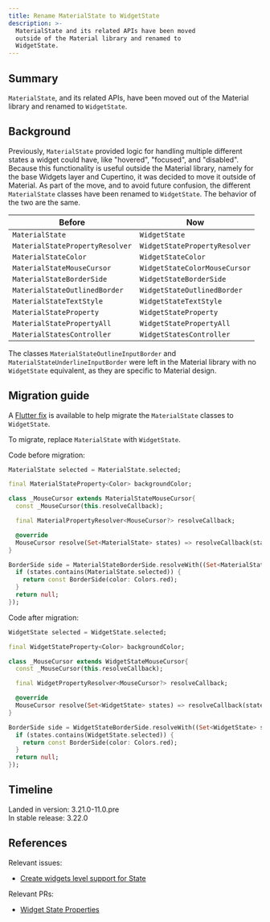 ```yaml
---
title: Rename MaterialState to WidgetState
description: >-
  MaterialState and its related APIs have been moved
  outside of the Material library and renamed to
  WidgetState.
---
```


## Summary

`MaterialState`, and its related APIs, have been moved out
of the Material library and renamed to `WidgetState`.

## Background

Previously, `MaterialState` provided logic for
handling multiple different states a widget could have,
like "hovered", "focused", and "disabled".
Because this functionality is useful outside the Material library,
namely for the base Widgets layer and Cupertino,
it was decided to move it outside of Material.
As part of the move, and to avoid future confusion,
the different `MaterialState` classes have been renamed to `WidgetState`.
The behavior of the two are the same.

| Before                          | Now                           |
|---------------------------------|-------------------------------|
| `MaterialState`                 | `WidgetState`                 |
| `MaterialStatePropertyResolver` | `WidgetStatePropertyResolver` |
| `MaterialStateColor`            | `WidgetStateColor`            |
| `MaterialStateMouseCursor`      | `WidgetStateColorMouseCursor` |
| `MaterialStateBorderSide`       | `WidgetStateBorderSide`       |
| `MaterialStateOutlinedBorder`   | `WidgetStateOutlinedBorder`   |
| `MaterialStateTextStyle`        | `WidgetStateTextStyle`        |
| `MaterialStateProperty`         | `WidgetStateProperty`         |
| `MaterialStatePropertyAll`      | `WidgetStatePropertyAll`      |
| `MaterialStatesController`      | `WidgetStatesController`      |

The classes `MaterialStateOutlineInputBorder` and
`MaterialStateUnderlineInputBorder` were left in the
Material library with no `WidgetState` equivalent, as
they are specific to Material design.

## Migration guide

A [Flutter fix][] is available to help migrate the `MaterialState`
classes to `WidgetState`.

To migrate, replace `MaterialState` with `WidgetState`.

Code before migration:

```dart
MaterialState selected = MaterialState.selected;

final MaterialStateProperty<Color> backgroundColor;

class _MouseCursor extends MaterialStateMouseCursor{
  const _MouseCursor(this.resolveCallback);

  final MaterialPropertyResolver<MouseCursor?> resolveCallback;

  @override
  MouseCursor resolve(Set<MaterialState> states) => resolveCallback(states) ?? MouseCursor.uncontrolled;
}

BorderSide side = MaterialStateBorderSide.resolveWith((Set<MaterialState> states) {
  if (states.contains(MaterialState.selected)) {
    return const BorderSide(color: Colors.red);
  }
  return null;
});
```

Code after migration:

```dart
WidgetState selected = WidgetState.selected;

final WidgetStateProperty<Color> backgroundColor;

class _MouseCursor extends WidgetStateMouseCursor{
  const _MouseCursor(this.resolveCallback);

  final WidgetPropertyResolver<MouseCursor?> resolveCallback;

  @override
  MouseCursor resolve(Set<WidgetState> states) => resolveCallback(states) ?? MouseCursor.uncontrolled;
}

BorderSide side = WidgetStateBorderSide.resolveWith((Set<WidgetState> states) {
  if (states.contains(WidgetState.selected)) {
    return const BorderSide(color: Colors.red);
  }
  return null;
});
```

## Timeline

Landed in version: 3.21.0-11.0.pre<br>
In stable release: 3.22.0

## References

Relevant issues:

* [Create widgets level support for State][]

Relevant PRs:

* [Widget State Properties][]

[Create widgets level support for State]: {{site.repo.flutter}}/issues/138270
[Flutter fix]: /tools/flutter-fix
[Widget State Properties]: {{site.repo.flutter}}/pull/142151